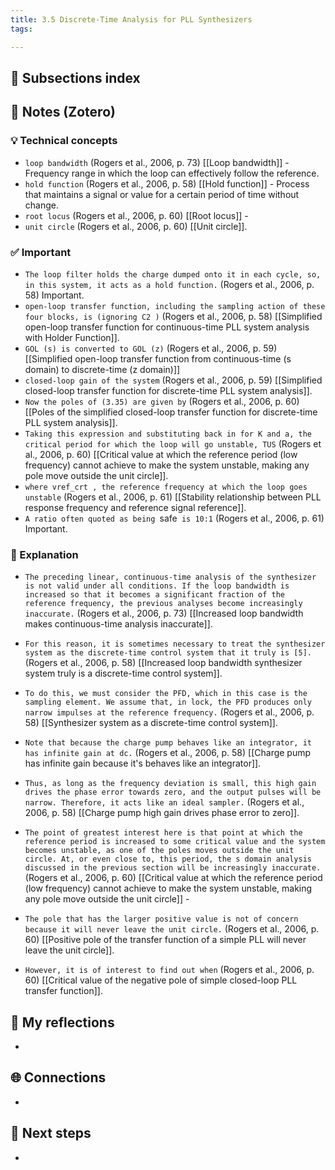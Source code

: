 ```yaml
---
title: 3.5 Discrete-Time Analysis for PLL Synthesizers
tags:

---
```


## 📄 Subsections index


## 🔗 Notes (Zotero)
### 💡 Technical concepts
- `loop bandwidth` (Rogers et al., 2006, p. 73)
	[[Loop bandwidth]] - Frequency range in which the loop can effectively follow the reference.
- `hold function` (Rogers et al., 2006, p. 58)
	[[Hold function]] - Process that maintains a signal or value for a certain period of time without change.
- `root locus` (Rogers et al., 2006, p. 60)
	[[Root locus]] -
- `unit circle` (Rogers et al., 2006, p. 60)
	[[Unit circle]].

### ✅️ Important
- `The loop filter holds the charge dumped onto it in each cycle, so, in this system, it acts as a hold function.` (Rogers et al., 2006, p. 58) Important.
- `open-loop transfer function, including the sampling action of these four blocks, is (ignoring C2 )` (Rogers et al., 2006, p. 58)
	[[Simplified open-loop transfer function for continuous-time PLL system analysis with Holder Function]].
- `GOL (s) is converted to GOL (z)` (Rogers et al., 2006, p. 59)
	[[Simplified open-loop transfer function from continuous-time (s domain) to discrete-time (z domain)]]
- `closed-loop gain of the system` (Rogers et al., 2006, p. 59)
	[[Simplified closed-loop transfer function for discrete-time PLL system analysis]].
- `Now the poles of (3.35) are given by` (Rogers et al., 2006, p. 60)
	[[Poles of the simplified closed-loop transfer function for discrete-time PLL system analysis]].
- `Taking this expression and substituting back in for K and a, the critical period for which the loop will go unstable, TUS` (Rogers et al., 2006, p. 60)
	[[Critical value at which the reference period (low frequency) cannot achieve to make the system unstable, making any pole move outside the unit circle]].
- `where vref_crt , the reference frequency at which the loop goes unstable` (Rogers et al., 2006, p. 61)
	[[Stability relationship between PLL response frequency and reference signal reference]].
- `A ratio often quoted as being `safe` is 10:1` (Rogers et al., 2006, p. 61) Important.

### ️🔶 Explanation
- `The preceding linear, continuous-time analysis of the synthesizer is not valid under all conditions. If the loop bandwidth is increased so that it becomes a significant fraction of the reference frequency, the previous analyses become increasingly inaccurate.` (Rogers et al., 2006, p. 73)
	[[Increased loop bandwidth makes continuous-time analysis inaccurate]].

- `For this reason, it is sometimes necessary to treat the synthesizer system as the discrete-time control system that it truly is [5].` (Rogers et al., 2006, p. 58)
	[[Increased loop bandwidth synthesizer system truly is a discrete-time control system]].
- `To do this, we must consider the PFD, which in this case is the sampling element. We assume that, in lock, the PFD produces only narrow impulses at the reference frequency.` (Rogers et al., 2006, p. 58)
	[[Synthesizer system as a discrete-time control system]].
- `Note that because the charge pump behaves like an integrator, it has infinite gain at dc.` (Rogers et al., 2006, p. 58)
	[[Charge pump has infinite gain because it's behaves like an integrator]].

- `Thus, as long as the frequency deviation is small, this high gain drives the phase error towards zero, and the output pulses will be narrow. Therefore, it acts like an ideal sampler.` (Rogers et al., 2006, p. 58)
	[[Charge pump high gain drives phase error to zero]].

- `The point of greatest interest here is that point at which the reference period is increased to some critical value and the system becomes unstable, as one of the poles moves outside the unit circle. At, or even close to, this period, the s domain analysis discussed in the previous section will be increasingly inaccurate.` (Rogers et al., 2006, p. 60)
	[[Critical value at which the reference period (low frequency) cannot achieve to make the system unstable, making any pole move outside the unit circle]] -
- `The pole that has the larger positive value is not of concern because it will never leave the unit circle.` (Rogers et al., 2006, p. 60)
	[[Positive pole of the transfer function of a simple PLL will never leave the unit circle]].
- `However, it is of interest to find out when` (Rogers et al., 2006, p. 60)
	[[Critical value of the negative pole of simple closed-loop PLL transfer function]].

## 📝 My reflections
- 

## 🌐 Connections
- 

## 🧭 Next steps
- 

 